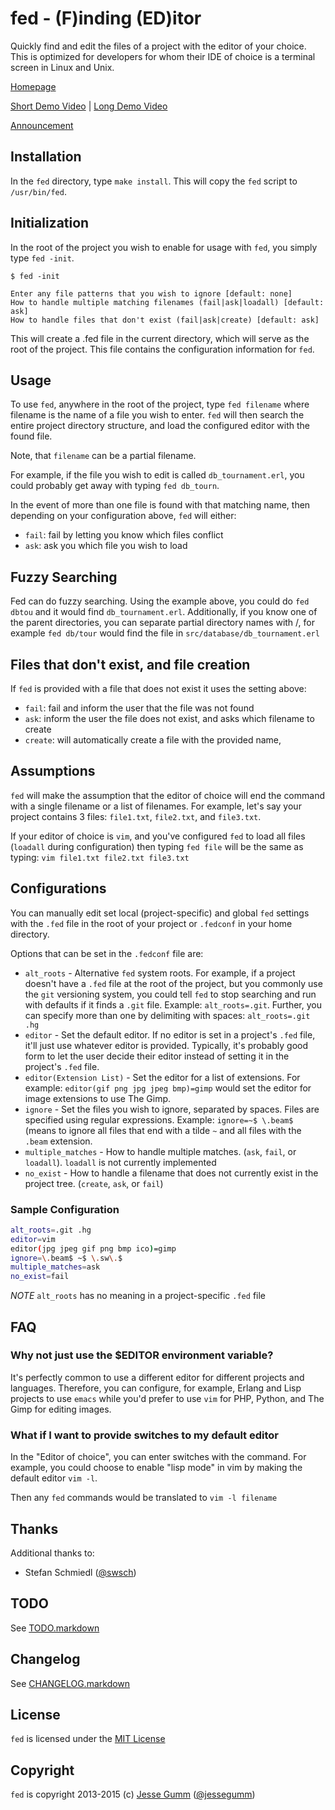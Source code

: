 # fed - (F)inding (ED)itor

Quickly find and edit the files of a project with the editor of your choice.
This is optimized for developers for whom their IDE of choice is a terminal
screen in Linux and Unix.

[Homepage](http://sigma-star.com/page/fed)

[Short Demo Video](http://youtu.be/iIsmgZlY3_M) | 
[Long Demo Video](http://www.youtube.com/watch?v=UyNNUOAgymE)

[Announcement](http://sigma-star.com/blog/post/introducing-fed)

## Installation

In the `fed` directory, type `make install`. This will copy the `fed` script to
`/usr/bin/fed`.

## Initialization

In the root of the project you wish to enable for usage with `fed`, you simply
type  `fed -init`.

```
$ fed -init

Enter any file patterns that you wish to ignore [default: none]
How to handle multiple matching filenames (fail|ask|loadall) [default: ask]
How to handle files that don't exist (fail|ask|create) [default: ask]
```

This will create a .fed file in the current directory, which will serve as the
root of the project. This file contains the configuration information for `fed`.

## Usage

To use `fed`, anywhere in the root of the project, type `fed filename` where
filename is the name of a file you wish to enter. `fed` will then search the
entire project directory structure, and load the configured editor with the
found file.

Note, that `filename` can be a partial filename.

For example, if the file you wish to edit is called `db_tournament.erl`, you
could probably get away with typing `fed db_tourn`.

In the event of more than one file is found with that matching name, then
depending on your configuration above, `fed` will either:

  * `fail`: fail by letting you know which files conflict
  * `ask`: ask you which file you wish to load

## Fuzzy Searching

Fed can do fuzzy searching. Using the example above, you could do `fed dbtou`
and it would find `db_tournament.erl`. Additionally, if you know one of the
parent directories, you can separate partial directory names with /, for
example `fed db/tour` would find the file in `src/database/db_tournament.erl`

## Files that don't exist, and file creation

If `fed` is provided with a file that does not exist it uses the setting above:

  * `fail`: fail and inform the user that the file was not found
  * `ask`: inform the user the file does not exist, and asks which filename to
	create
  * `create`: will automatically create a file with the provided name,

## Assumptions

`fed` will make the assumption that the editor of choice will end the command
with a single filename or a list of filenames. For example, let's say your
project contains 3 files: `file1.txt`, `file2.txt`, and `file3.txt`.

If your editor of choice is `vim`, and you've configured `fed` to load all
files (`loadall` during configuration) then typing `fed file` will be the same
as typing: `vim file1.txt file2.txt file3.txt`

## Configurations

You can manually edit set local (project-specific) and global `fed` settings
with the `.fed` file in the root of your project or `.fedconf` in your home
directory.

Options that can be set in the `.fedconf` file are:

  * `alt_roots` - Alternative `fed` system roots. For example, if a project
    doesn't have a `.fed` file at the root of the project, but you commonly use
    the `git` versioning system, you could tell `fed` to stop searching and run
    with defaults if it finds a `.git` file.  Example: `alt_roots=.git`.
    Further, you can specify more than one by delimiting with spaces:
    `alt_roots=.git .hg`
  * `editor` - Set the default editor. If no editor is set in a project's
    `.fed` file, it'll just use whatever editor is provided. Typically, it's
    probably good form to let the user decide their editor instead of setting
    it in the project's `.fed` file.
  * `editor(Extension List)` - Set the editor for a list of extensions. For
    example: `editor(gif png jpg jpeg bmp)=gimp` would set the editor for
    image extensions to use The Gimp.
  * `ignore` - Set the files you wish to ignore, separated by spaces. Files are
    specified using regular expressions. Example: `ignore=~$ \.beam$` (means to
    ignore all files that end with a tilde `~` and all files with the `.beam`
    extension.
  * `multiple_matches` - How to handle multiple matches. (`ask`, `fail`, or
    `loadall`). `loadall` is not currently implemented
  * `no_exist` - How to handle a filename that does not currently exist in the
    project tree. (`create`, `ask`, or `fail`)
		
### Sample Configuration

```bash
alt_roots=.git .hg
editor=vim
editor(jpg jpeg gif png bmp ico)=gimp
ignore=\.beam$ ~$ \.sw\.$
multiple_matches=ask
no_exist=fail
```		

*NOTE* `alt_roots` has no meaning in a project-specific `.fed` file

## FAQ

### Why not just use the $EDITOR environment variable?

It's perfectly common to use a different editor for different projects and
languages. Therefore, you can configure, for example, Erlang and Lisp projects
to use `emacs` while you'd prefer to use `vim` for PHP, Python, and The Gimp
for editing images.

### What if I want to provide switches to my default editor

In the "Editor of choice", you can enter switches with the command. For
example, you could choose to enable "lisp mode" in vim by making the default
editor `vim -l`.

Then any `fed` commands would be translated to `vim -l filename`

## Thanks

Additional thanks to:

* Stefan Schmiedl ([@swsch](https://github.com/swsch))

## TODO

See [TODO.markdown](http://github.com/choptastic/fed/blob/master/TODO.markdown)

## Changelog

See [CHANGELOG.markdown](http://github.com/choptastic/fed/blob/master/CHANGELOG.markdown)

## License

`fed` is licensed under the
[MIT License](http://github.com/choptastic/fed/blob/master/MIT-LICENSE.txt)

## Copyright

`fed` is copyright 2013-2015 (c) [Jesse Gumm](http://jessegumm.com) ([@jessegumm](http://twitter.com/jessegumm))
